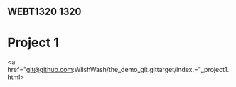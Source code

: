 ## WEBT1320 1320
 
<h1> Project 1 </h1>

<a href="git@github.com:WiishWash/the_demo_git.gittarget/index.="_project1.html>